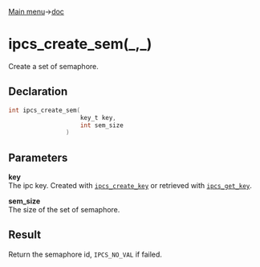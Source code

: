 [Main menu](../../Readme.md)->[doc](../IPCS-doc.md)

# ipcs_create_sem(\_,\_)

Create a set of semaphore.

## **Declaration**

```C
int ipcs_create_sem(
                    key_t key,
                    int sem_size
                )
```

## **Parameters**
**key**  
The ipc key. Created with [`ipcs_create_key`](ipcs_create_key.md) or retrieved with [`ipcs_get_key`](ipcs_get_key.md).

**sem_size**  
The size of the set of semaphore.

## **Result**
Return the semaphore id, `IPCS_NO_VAL` if failed.
